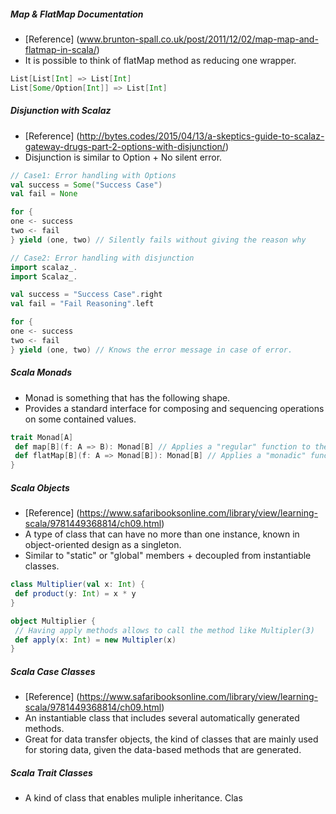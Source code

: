 ##### Map & FlatMap Documentation
* [Reference] (www.brunton-spall.co.uk/post/2011/12/02/map-map-and-flatmap-in-scala/)
* It is possible to think of flatMap method as reducing one wrapper.
``` scala
List[List[Int] => List[Int]
List[Some/Option[Int]] => List[Int]
```

##### Disjunction with Scalaz
* [Reference] (http://bytes.codes/2015/04/13/a-skeptics-guide-to-scalaz-gateway-drugs-part-2-options-with-disjunction/)
* Disjunction is similar to Option + No silent error.
``` scala
// Case1: Error handling with Options
val success = Some("Success Case")
val fail = None

for {
one <- success
two <- fail
} yield (one, two) // Silently fails without giving the reason why

// Case2: Error handling with disjunction
import scalaz_.
import Scalaz_.

val success = "Success Case".right
val fail = "Fail Reasoning".left

for {
one <- success
two <- fail
} yield (one, two) // Knows the error message in case of error.
```

##### Scala Monads
* Monad is something that has the following shape.
* Provides a standard interface for composing and sequencing operations on some contained values.
``` scala
trait Monad[A]
 def map[B](f: A => B): Monad[B] // Applies a "regular" function to the contained value
 def flatMap[B](f: A => Monad[B]): Monad[B] // Applies a "monadic" function to the contained value
}
```

##### Scala Objects
* [Reference] (https://www.safaribooksonline.com/library/view/learning-scala/9781449368814/ch09.html)
* A type of class that can have no more than one instance, known in object-oriented design as a singleton.
* Similar to "static" or "global" members + decoupled from instantiable classes.
``` scala
class Multiplier(val x: Int) { 
 def product(y: Int) = x * y
}

object Multiplier { 
 // Having apply methods allows to call the method like Multipler(3)
 def apply(x: Int) = new Multipler(x) 
}
```

##### Scala Case Classes
* [Reference] (https://www.safaribooksonline.com/library/view/learning-scala/9781449368814/ch09.html)
* An instantiable class that includes several automatically generated methods. 
* Great for data transfer objects, the kind of classes that are mainly used for storing data, given the data-based methods that are generated.

##### Scala Trait Classes
* A kind of class that enables muliple inheritance. Clas
